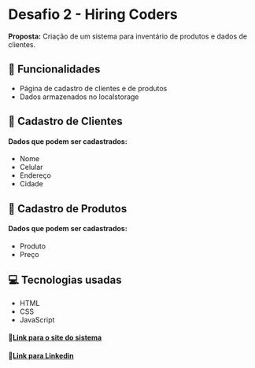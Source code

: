 # Desafio 2 - Hiring Coders

**Proposta:**
Criação de um sistema para inventário de produtos e dados de clientes.

## :pencil: Funcionalidades
* Página de cadastro de clientes e de produtos
* Dados armazenados no localstorage

## :busts_in_silhouette: Cadastro de Clientes
#### Dados que podem ser cadastrados:
* Nome
* Celular
* Endereço
* Cidade

## :shopping_cart: Cadastro de Produtos
#### Dados que podem ser cadastrados:
* Produto
* Preço

## :computer: Tecnologias usadas
* HTML
* CSS
* JavaScript


#### 🔗[Link para o site do sistema](https://gama-supermercado.netlify.app/)
#### 🔗[Link para Linkedin](https://www.linkedin.com/in/carolinamartinsfreitas/)
